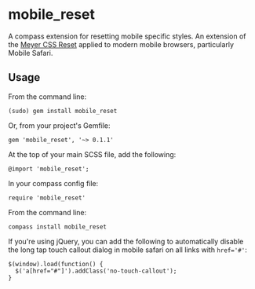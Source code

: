 mobile_reset
============

A compass extension for resetting mobile specific styles. An extension of the [Meyer CSS Reset](http://meyerweb.com/eric/tools/css/reset/) applied to modern mobile browsers, particularly Mobile Safari.

## Usage
From the command line:

    (sudo) gem install mobile_reset

Or, from your project's Gemfile:

    gem 'mobile_reset', '~> 0.1.1'

At the top of your main SCSS file, add the following:

    @import 'mobile_reset';

In your compass config file:

    require 'mobile_reset'

From the command line:

    compass install mobile_reset

If you're using jQuery, you can add the following to automatically disable the long tap touch callout dialog in mobile safari on all links with `href='#'`:

    $(window).load(function() {
      $('a[href="#"]').addClass('no-touch-callout');
    }

